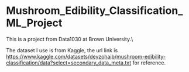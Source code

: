 # Mushroom_Edibility_Classification_ML_Project
This is a project from Data1030 at Brown University.\

The dataset I use is from Kaggle, the url link is https://www.kaggle.com/datasets/devzohaib/mushroom-edibility-classification/data?select=secondary_data_meta.txt for reference.

